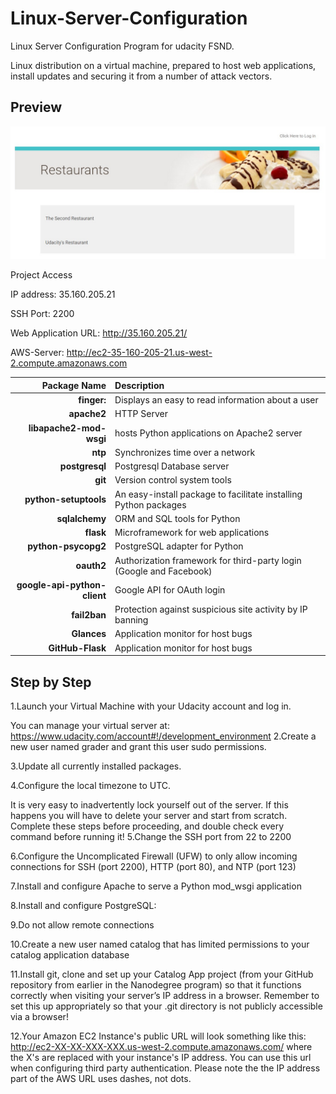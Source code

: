 # Linux-Server-Configuration
Linux Server Configuration Program for udacity FSND.

Linux distribution on a virtual machine, prepared to host web applications, install updates and securing it from a number of attack vectors.
## Preview

![index](index.jpg)


Project Access

IP address: 35.160.205.21

SSH Port: 2200

Web Application URL: http://35.160.205.21/

AWS-Server: http://ec2-35-160-205-21.us-west-2.compute.amazonaws.com


  Package Name | Description
  --------------: | :------------
  **finger:** | Displays an easy to read information about a user
  **apache2** | HTTP Server
  **libapache2-mod-wsgi** | hosts Python applications on Apache2 server
  **ntp** | Synchronizes time over a network
  **postgresql** | Postgresql Database server
  **git** | Version control system tools
  **python-setuptools** | An easy-install package to facilitate installing Python packages
  **sqlalchemy** | ORM and SQL tools for Python
  **flask** | Microframework for web applications
  **python-psycopg2** | PostgreSQL adapter for Python
  **oauth2** | Authorization framework for third-party login (Google and Facebook)
  **google-api-python-client** | Google API for OAuth login
  **fail2ban** | Protection against suspicious site activity by IP banning
  **Glances** | Application monitor for host bugs
  **GitHub-Flask** | Application monitor for host bugs






## Step by Step
  1.Launch your Virtual Machine with your Udacity account and log in. 

  You can manage your virtual server at: https://www.udacity.com/account#!/development_environment
  2.Create a new user named grader and grant this user sudo permissions.

  3.Update all currently installed packages.

  4.Configure the local timezone to UTC.

  It is very easy to inadvertently lock yourself out of the server. If this happens you will have to delete your server and start from scratch. Complete these steps before proceeding, and double check every command before running it!
  5.Change the SSH port from 22 to 2200

  6.Configure the Uncomplicated Firewall (UFW) to only allow incoming connections for SSH (port 2200), HTTP (port 80), and NTP (port 123)

  7.Install and configure Apache to serve a Python mod_wsgi application

  8.Install and configure PostgreSQL:

  9.Do not allow remote connections

  10.Create a new user named catalog that has limited permissions to your catalog application database

  11.Install git, clone and set up your Catalog App project (from your GitHub repository from earlier in the Nanodegree program) so that 
  it functions correctly when visiting your server’s IP address in a browser. Remember to set this up appropriately so that your .git 
  directory is not publicly accessible via a browser!

  12.Your Amazon EC2 Instance's public URL will look something like this: http://ec2-XX-XX-XXX-XXX.us-west-2.compute.amazonaws.com/ where the X's are replaced with your instance's IP address. You can use this url when configuring third party authentication. Please note the the IP address part of the AWS URL uses dashes, not dots.
